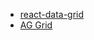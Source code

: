 - [react-data-grid](https://github.com/adazzle/react-data-grid)
- [AG Grid](https://github.com/ag-grid/ag-grid)
